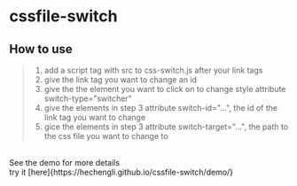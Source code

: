 # cssfile-switch
## How to use
> 1. add a script tag with src to css-switch.js after your link tags<br>
> 2. give the link tag you want to change an id<br>
> 3. give the the element you want to click on to change style attribute switch-type="switcher"<br>
> 4. give the elements in step 3 attribute switch-id="...", the id of the link tag you want to change<br>
> 5. gice the elements in step 3 attribute switch-target="...", the path to the css file you want to change to<br>
<br>
See the demo for more details<br>
try it [here]{https://hechengli.github.io/cssfile-switch/demo/}
